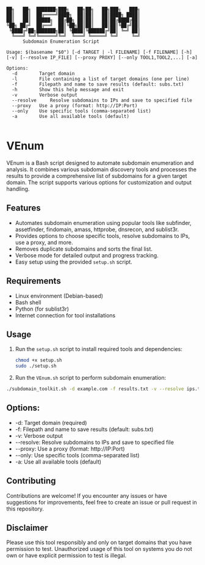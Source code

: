 ```
██╗   ██╗  ███████╗███╗   ██╗██╗   ██╗███╗   ███╗
██║   ██║  ██╔════╝████╗  ██║██║   ██║████╗ ████║
██║   ██║  █████╗  ██╔██╗ ██║██║   ██║██╔████╔██║
╚██╗ ██╔╝  ██╔══╝  ██║╚██╗██║██║   ██║██║╚██╔╝██║
 ╚████╔╝██╗███████╗██║ ╚████║╚██████╔╝██║ ╚═╝ ██║
  ╚═══╝ ╚═╝╚══════╝╚═╝  ╚═══╝ ╚═════╝ ╚═╝     ╚═╝
	  Subdomain Enumeration Script

Usage: $(basename "$0") [-d TARGET | -l FILENAME] [-f FILENAME] [-h] [-v] [--resolve IP_FILE] [--proxy PROXY] [--only TOOL1,TOOL2,...] [-a]

Options:
  -d       	Target domain
  -l       	File containing a list of target domains (one per line)
  -f       	Filepath and name to save results (default: subs.txt)
  -h       	Show this help message and exit
  -v       	Verbose output
  --resolve     Resolve subdomains to IPs and save to specified file
  --proxy  	Use a proxy (format: http://IP:Port)
  --only   	Use specific tools (comma-separated list)
  -a       	Use all available tools (default)
                                              
```

# VEnum

VEnum is a Bash script designed to automate subdomain enumeration and analysis. It combines various subdomain discovery tools and processes the results to provide a comprehensive list of subdomains for a given target domain. The script supports various options for customization and output handling.

## Features

- Automates subdomain enumeration using popular tools like subfinder, assetfinder, findomain, amass, httprobe, dnsrecon, and sublist3r.
- Provides options to choose specific tools, resolve subdomains to IPs, use a proxy, and more.
- Removes duplicate subdomains and sorts the final list.
- Verbose mode for detailed output and progress tracking.
- Easy setup using the provided `setup.sh` script.

## Requirements

- Linux environment (Debian-based)
- Bash shell
- Python (for sublist3r)
- Internet connection for tool installations

## Usage

1. Run the `setup.sh` script to install required tools and dependencies:

   ```bash
   chmod +x setup.sh
   sudo ./setup.sh
   ```
2. Run the `VEnum.sh` script to perform subdomain enumeration:
  ```bash
  ./subdomain_toolkit.sh -d example.com -f results.txt -v --resolve ips.txt --proxy http://127.0.0.1:8080 --only subfinder,assetfinder
  ```
## Options:
* -d: Target domain (required)
* -f: Filepath and name to save results (default: subs.txt)
* -v: Verbose output
* --resolve: Resolve subdomains to IPs and save to specified file
* --proxy: Use a proxy (format: http://IP:Port)
* --only: Use specific tools (comma-separated list)
* -a: Use all available tools (default)

## Contributing
Contributions are welcome! If you encounter any issues or have suggestions for improvements, feel free to create an issue or pull request in this repository.

## Disclaimer
Please use this tool responsibly and only on target domains that you have permission to test. Unauthorized usage of this tool on systems you do not own or have explicit permission to test is illegal.

